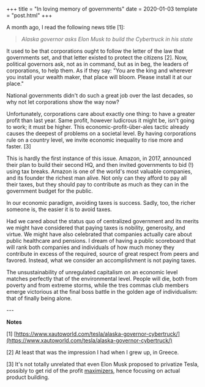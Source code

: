 +++
title = "In loving memory of governments"
date = 2020-01-03
template = "post.html"
+++

A month ago, I read the following news title [1]:

> *Alaska governor asks Elon Musk to build the Cybertruck in his state*

It used to be that corporations ought to follow the letter of the law that governments set, and that letter existed to protect the citizens [2]. Now, political governors ask, not as in command, but as in beg, the leaders of corporations, to help them. As if they say: "You are the king and wherever you install your wealth maker, that place will bloom. Please install it at our place."

National governments didn't do such a great job over the last decades, so why not let corporations show the way now?

Unfortunately, corporations care about exactly one thing: to have a greater profit than last year. Same profit, however ludicrous it might be, isn't going to work; it must be higher. This economic-profit-über-ales tactic already causes the deepest of problems on a societal level. By having corporations rule on a country level, we invite economic inequality to rise more and faster. [3]

This is hardly the first instance of this issue. Amazon, in 2017, announced their plan to build their second HQ, and then invited governments to bid (!) using tax breaks. Amazon is one of the world's most valuable companies, and its founder the richest man alive. Not only can they afford to pay all their taxes, but they should pay to contribute as much as they can in the government budget for the public.

In our economic paradigm, avoiding taxes is success. Sadly, too, the richer someone is, the easier it is to avoid taxes.

Had we cared about the status quo of centralized government and its merits we might have considered that paying taxes is nobility, generosity, and virtue. We might have also celebrated that companies actually care about public healthcare and pensions. I dream of having a public scoreboard that will rank both companies and individuals of how much money they contribute in excess of the required, source of great respect from peers and favored. Instead, what we consider an accomplishment is not paying taxes.

The unsustainability of unregulated capitalism on an economic level matches perfectly that of the environmental level. People will die, both from poverty and from extreme storms, while the tres commas club members emerge victorious at the final boss battle in the golden age of individualism: that of finally being alone.

<div class="notes-separator"></div>

\---

**Notes**

[1] [https://www.xautoworld.com/tesla/alaska-governor-cybertruck/](https://www.xautoworld.com/tesla/alaska-governor-cybertruck/)

[2] At least that was the impression I had when I grew up, in Greece.

[3] It's not totally unrelated that even Elon Musk proposed to privatize Tesla, possibly to get rid of the profit [maximizers](https://en.wikipedia.org/wiki/Instrumental_convergence#Paperclip_maximizer), hence focusing on actual product building.
